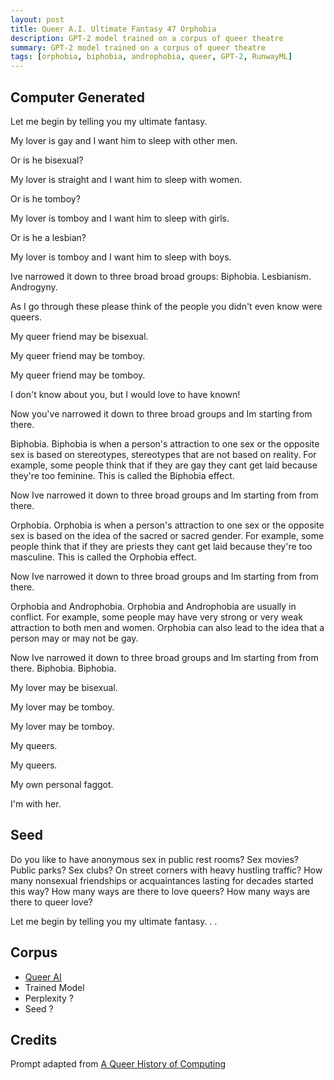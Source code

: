 ```yaml
---
layout: post
title: Queer A.I. Ultimate Fantasy 47 Orphobia
description: GPT-2 model trained on a corpus of queer theatre
summary: GPT-2 model trained on a corpus of queer theatre
tags: [orphobia, biphobia, androphobia, queer, GPT-2, RunwayML]
---
```


## Computer Generated

Let me begin by telling you my ultimate fantasy.

My lover is gay and I want him to sleep with other men.

Or is he bisexual?

My lover is straight and I want him to sleep with women.

Or is he tomboy?

My lover is tomboy and I want him to sleep with girls.

Or is he a lesbian?

My lover is tomboy and I want him to sleep with boys.

Ive narrowed it down to three broad broad groups:
Biphobia.
Lesbianism.
Androgyny.

As I go through these please think of the people you didn't even know were queers.

My queer friend may be bisexual.

My queer friend may be tomboy.

My queer friend may be tomboy.

I don't know about you, but I would love to have known!

Now you've narrowed it down to three broad groups and Im starting from there.

Biphobia. Biphobia is when a person's attraction to one sex or the opposite sex is based on stereotypes, stereotypes that are not based on reality. For example, some people think that if they are gay they cant get laid because they're too feminine. This is called the Biphobia effect.

Now Ive narrowed it down to three broad groups and Im starting from from there.

Orphobia. Orphobia is when a person's attraction to one sex or the opposite sex is based on the idea of the sacred or sacred gender. For example, some people think that if they are priests they cant get laid because they're too masculine. This is called the Orphobia effect.

Now Ive narrowed it down to three broad groups and Im starting from from there.

Orphobia and Androphobia. Orphobia and Androphobia are usually in conflict. For example, some people may have very strong or very weak attraction to both men and women. Orphobia can also lead to the idea that a person may or may not be gay.

Now Ive narrowed it down to three broad groups and Im starting from from there. Biphobia. Biphobia.

My lover may be bisexual.

My lover may be tomboy.

My lover may be tomboy.

My queers.

My queers.

My own personal faggot.

I'm with her.


## Seed

Do you like to have anonymous sex in public rest rooms? Sex movies? Public parks? Sex clubs? On street corners with heavy hustling traffic? How many nonsexual friendships or acquaintances lasting for decades started this way? How many ways are there to love queers? How many ways are there to queer love?

Let me begin by telling you my ultimate fantasy. . .

## Corpus

- [Queer AI](/queerai)
- Trained Model
- Perplexity ?
- Seed ?

## Credits

Prompt adapted from [A Queer History of Computing](https://rhizome.org/editorial/2013/feb/19/queer-computing-1/)
